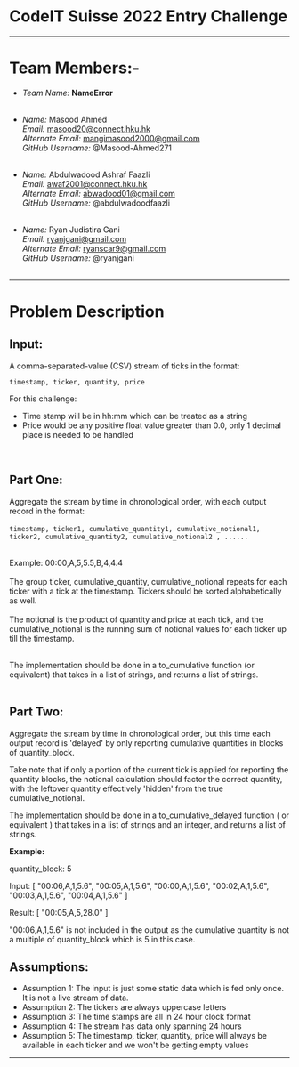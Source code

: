 
# CodeIT Suisse 2022 Entry Challenge

____________________________________________________________________________________________________________________________________________________________________

# Team Members:-

* _Team Name:_ **NameError**
  <br />
  <br />
* _Name:_ Masood Ahmed
  <br />
  _Email:_ masood20@connect.hku.hk
  <br />
  _Alternate Email:_ mangimasood2000@gmail.com
  <br />
  _GitHub Username:_ @Masood-Ahmed271
  <br />
  <br />

* _Name:_ Abdulwadood Ashraf Faazli
  <br />
  _Email:_ awaf2001@connect.hku.hk
  <br />
   _Alternate Email:_ abwadood01@gmail.com
  <br />
  _GitHub Username:_ @abdulwadoodfaazli
  <br />
  <br />

* _Name:_ Ryan Judistira Gani
  <br />
  _Email:_ ryanjgani@gmail.com
  <br />
   _Alternate Email:_ ryanscar9@gmail.com
  <br />
  _GitHub Username:_ @ryanjgani
  <br />
  <br />
  
___________________________________________________________________________________________________________________________________________________________________
  
# Problem Description
  
## Input:
  
  A comma-separated-value (CSV) stream of ticks in the format: <br />
  
  `timestamp, ticker, quantity, price`
  <br />

  For this challenge:
  * Time stamp will be in hh:mm which can be treated as a string
  * Price would be any positive float value greater than 0.0, only 1 decimal place is needed to be handled

  <br />

## Part One:

  Aggregate the stream by time in chronological order, with each output record in the format:
  <br /><br />
  `timestamp, ticker1, cumulative_quantity1, cumulative_notional1, ticker2, cumulative_quantity2, cumulative_notional2 , ......`

  <br />
  Example: 00:00,A,5,5.5,B,4,4.4
  <br />

  <br />
  The group ticker, cumulative_quantity, cumulative_notional repeats for each ticker with a tick at the timestamp. Tickers should be sorted alphabetically as well. 
<br /><br />
The notional is the product of quantity and price at each tick, and the cumulative_notional is the running sum of notional values for each ticker up till the timestamp.
<br /><br />

The implementation should be done in a to_cumulative function (or equivalent) that takes in a list of strings, and returns a list of strings.    
<br />

## Part Two:
  
Aggregate the stream by time in chronological order, but this time each output record is 'delayed' by only reporting cumulative quantities in blocks of quantity_block.

Take note that if only a portion of the current tick is applied for reporting the quantity blocks, the notional calculation should factor the correct quantity, with the leftover quantity effectively 'hidden' from the true cumulative_notional.

The implementation should be done in a to_cumulative_delayed function ( or equivalent ) that takes in a list of strings and an integer, and returns a list of strings.


**Example:** 

quantity_block: 5

Input: 
[
    "00:06,A,1,5.6",
    "00:05,A,1,5.6",
    "00:00,A,1,5.6",
    "00:02,A,1,5.6",
    "00:03,A,1,5.6",
    "00:04,A,1,5.6"
  ]

  Result:
  [
    "00:05,A,5,28.0"
  ]

  "00:06,A,1,5.6" is not included in the output as the cumulative quantity is not a multiple of 
  quantity_block which is 5 in this case.


## Assumptions:

* Assumption 1: The input is just some static data which is fed only once. It is not a live stream of data.
* Assumption 2: The tickers are always uppercase letters
* Assumption 3: The time stamps are all in 24 hour clock format
* Assumption 4: The stream has data only spanning 24 hours
* Assumption 5: The timestamp, ticker, quantity, price will always be available in each ticker and we won't be getting empty values


____________________________________________________________________________________________________________________________________________________________________

